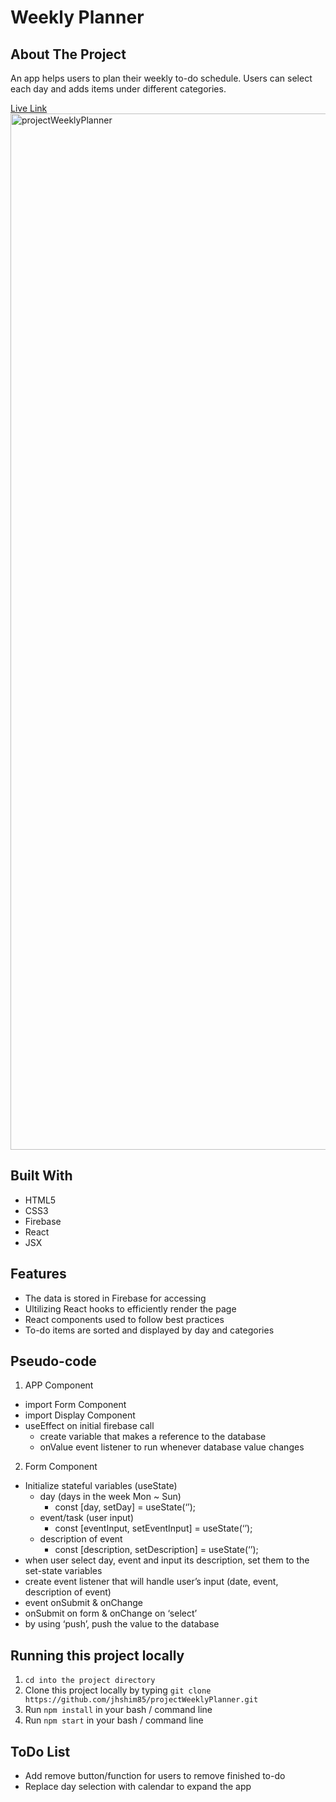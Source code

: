 # Weekly Planner

## About The Project
An app helps users to plan their weekly to-do schedule. Users can select each day and adds items under different categories.

[Live Link](https://golden-gelato-beeb4b.netlify.app/)
[<img width="1658" alt="projectWeeklyPlanner" src="https://user-images.githubusercontent.com/97327628/184087463-8bf005e3-9f85-4591-af5b-e4edde83028f.png">](https://golden-gelato-beeb4b.netlify.app/)


## Built With
- HTML5
- CSS3
- Firebase
- React
- JSX

## Features
- The data is stored in Firebase for accessing
- Ultilizing React hooks to efficiently render the page
- React components used to follow best practices
- To-do items are sorted and displayed by day and categories

## Pseudo-code
1. APP Component
- import Form Component
- import Display Component
- useEffect on initial firebase call
  - create variable that makes a reference to the database
  - onValue event listener to run whenever database value changes
2. Form Component
- Initialize stateful variables (useState)
  - day (days in the week Mon ~ Sun)
    - const [day, setDay] = useState(‘’);
  - event/task (user input)
    - const [eventInput, setEventInput] = useState(‘’);
  - description of event
    - const [description, setDescription] = useState(‘’);
- when user select day, event and input its description, set them to the set-state variables
- create event listener that will handle user’s input (date, event, description of event)
- event onSubmit & onChange
- onSubmit on form & onChange on ‘select’
- by using ‘push’, push the value to the database

## Running this project locally
1. `cd into the project directory`
2. Clone this project locally by typing `git clone https://github.com/jhshim85/projectWeeklyPlanner.git`
3. Run `npm install` in your bash / command line
4. Run `npm start` in your bash / command line

## ToDo List
- Add remove button/function for users to remove finished to-do
- Replace day selection with calendar to expand the app
